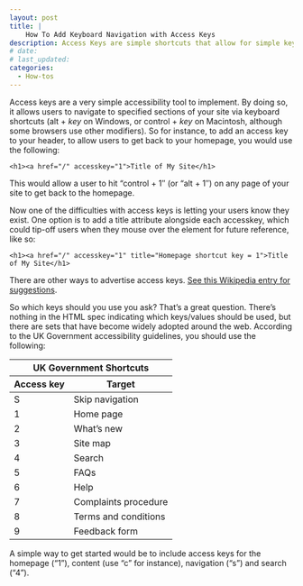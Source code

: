```yaml
---
layout: post
title: |
    How To Add Keyboard Navigation with Access Keys
description: Access Keys are simple shortcuts that allow for simple keyboard navigation
# date:
# last_updated:
categories:
  - How-tos
---
```

Access keys are a very simple accessibility tool to implement. By doing so, it allows users to navigate to specified sections of your site via keyboard shortcuts (alt + _key_ on Windows, or control + _key_ on Macintosh, although some browsers use other modifiers). So for instance, to add an access key to your header, to allow users to get back to your homepage, you would use the following:

    <h1><a href="/" accesskey="1">Title of My Site</h1>

This would allow a user to hit “control + 1″ (or “alt + 1″) on any page of your site to get back to the homepage.

Now one of the difficulties with access keys is letting your users know they exist. One option is to add a title attribute alongside each accesskey, which could tip-off users when they mouse over the element for future reference, like so:

    <h1><a href="/" accesskey="1" title="Homepage shortcut key = 1">Title of My Site</h1>

There are other ways to advertise access keys. [See this Wikipedia entry for suggestions](http://en.wikipedia.org/wiki/Access_key).

So which keys should you use you ask? That’s a great question. There’s nothing in the HTML spec indicating which keys/values should be used, but there are sets that have become widely adopted around the web. According to the UK Government accessibility guidelines, you should use the following:

<table class="table table-striped table-bordered">
  <thead>
    <tr><th colspan="2">UK Government Shortcuts</th></tr>
    <tr><th>Access key</th><th>Target</th></tr>
  </thead>
  <tbody>
    <tr><td>S</td><td>Skip navigation</td></tr>
    <tr><td>1</td><td>Home page</td></tr>
    <tr><td>2</td><td>What’s new</td></tr>
    <tr><td>3</td><td>Site map</td></tr>
    <tr><td>4</td><td>Search</td></tr>
    <tr><td>5</td><td>FAQs</td></tr>
    <tr><td>6</td><td>Help</td></tr>
    <tr><td>7</td><td>Complaints procedure</td></tr>
    <tr><td>8</td><td>Terms and conditions</td></tr>
    <tr><td>9</td><td>Feedback form</td></tr>
  </tbody>
</table>

A simple way to get started would be to include access keys for the homepage (“1”), content (use “c” for instance), navigation (“s”) and search (“4”).
